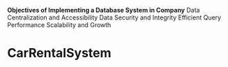 **Objectives of Implementing a Database System in Company**
Data Centralization and Accessibility
Data Security and Integrity
Efficient Query Performance
 Scalability and Growth
# CarRentalSystem
